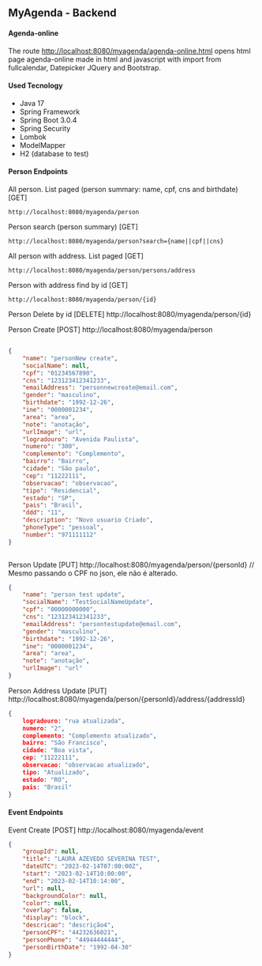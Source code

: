 
## MyAgenda - Backend

#### Agenda-online
The route <http://localhost:8080/myagenda/agenda-online.html> 
opens html page agenda-online made in html and javascript with import from fullcalendar, Datepicker JQuery and Bootstrap.

#### Used Tecnology
- Java 17
- Spring Framework
- Spring Boot 3.0.4
- Spring Security
- Lombok
- ModelMapper
- H2 (database to test)


#### Person Endpoints

All person. List paged (person summary: name, cpf, cns and birthdate) [GET]
```
http://localhost:8080/myagenda/person
```

Person search (person summary) [GET]
```
http://localhost:8080/myagenda/person?search={name||cpf||cns}
```

All person with address. List paged [GET]
```
http://localhost:8080/myagenda/person/persons/address
```

Person with address find by id [GET]
```
http://localhost:8080/myagenda/person/{id}
```

Person Delete by id [DELETE]
http://localhost:8080/myagenda/person/{id}

Person Create
 [POST] http://localhost:8080/myagenda/person
```json

{    
    "name": "personNew create",
    "socialName": null,
    "cpf": "01234567890",
    "cns": "123123412341233",
    "emailAddress": "personnewcreate@email.com",
    "gender": "masculino",
    "birthdate": "1992-12-26",
    "ine": "0000001234",
    "area": "area",
    "note": "anotação",
    "urlImage": "url",
    "logradouro": "Avenida Paulista",
    "numero": "300",
    "complemento": "Complemento",
    "bairro": "Bairro",
    "cidade": "São paulo",
    "cep": "11222111",
    "observacao": "observacao",
    "tipo": "Residencial",
    "estado": "SP",
    "pais": "Brasil",
    "ddd": "11",
    "description": "Novo usuario Criado",
    "phoneType": "pessoal",
    "number": "971111112"       
}
    
```

Person Update
[PUT] http://localhost:8080/myagenda/person/{personId}
    // Mesmo passando o CPF no json, ele não é alterado.
```json lines
{    
    "name": "person test update",
    "socialName": "TestSocialNameUpdate",
    "cpf": "00000000000",
    "cns": "123123412341233",
    "emailAddress": "persontestupdate@email.com",
    "gender": "masculino",
    "birthdate": "1992-12-26",
    "ine": "0000001234",
    "area": "area",
    "note": "anotação",
    "urlImage": "url"    
}
```
Person Address Update 
[PUT] http://localhost:8080/myagenda/person/{personId}/address/{addressId}
```json   
{    
    logradouro: "rua atualizada",
    numero: "2",
    complemento: "Complemento atualizado",
    bairro: "São Francisco",
    cidade: "Boa vista",
    cep: "11222111",
    observacao: "observacao atualizado",
    tipo: "Atualizado",
    estado: "RO",
    pais: "Brasil"
}
```

#### Event Endpoints

Event Create [POST] http://localhost:8080/myagenda/event
```json
{
    "groupId": null,
    "title": "LAURA AZEVEDO SEVERINA TEST",
    "dateUTC": "2023-02-14T07:00:00Z",
    "start": "2023-02-14T10:00:00",
    "end": "2023-02-14T10:14:00",
    "url": null,
    "backgroundColor": null,
    "color": null,
    "overlap": false,
    "display": "block",
    "descricao": "descrição4",        
    "personCPF": "44232636021",
    "personPhone": "44944444444",
    "personBirthDate": "1992-04-30"
}
```